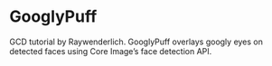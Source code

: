 # GooglyPuff
GCD tutorial by Raywenderlich. GooglyPuff overlays googly eyes on detected faces using Core Image’s face detection API.
